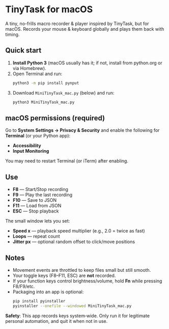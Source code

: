 
# TinyTask for macOS

A tiny, no-frills macro recorder & player inspired by TinyTask, but for macOS. Records your mouse & keyboard globally and plays them back with timing.

## Quick start

1. **Install Python 3** (macOS usually has it; if not, install from python.org or via Homebrew).
2. Open Terminal and run:
   ```bash
   python3 -m pip install pynput
   ```
3. Download `MiniTinyTask_mac.py` (below) and run:
   ```bash
   python3 MiniTinyTask_mac.py
   ```

## macOS permissions (required)

Go to **System Settings → Privacy & Security** and enable the following for **Terminal** (or your Python app):

- **Accessibility**
- **Input Monitoring**

You may need to restart Terminal (or iTerm) after enabling.

## Use

- **F8** — Start/Stop recording
- **F9** — Play the last recording
- **F10** — Save to JSON
- **F11** — Load from JSON
- **ESC** — Stop playback

The small window lets you set:
- **Speed x** — playback speed multiplier (e.g., 2.0 = twice as fast)
- **Loops** — repeat count
- **Jitter px** — optional random offset to click/move positions

## Notes

- Movement events are throttled to keep files small but still smooth.
- Your toggle keys (F8–F11, ESC) are **not** recorded.
- If your function keys control brightness/volume, hold **Fn** while pressing F8/F9/etc.
- Packaging into an app is optional:
  ```bash
  pip install pyinstaller
  pyinstaller --onefile --windowed MiniTinyTask_mac.py
  ```

**Safety**: This app records keys system‑wide. Only run it for legitimate personal automation, and quit it when not in use.

